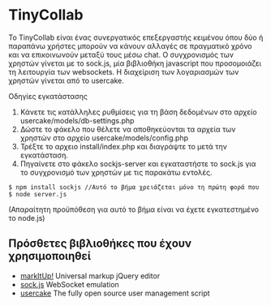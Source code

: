 # TinyCollab

To TinyCollab είναι ένας συνεργατικός επεξεργαστής κειμένου όπου δύο ή παραπάνω χρήστες μπορούν να κάνουν αλλαγές σε πραγματικό χρόνο και να επικοινωνούν μεταξύ τους μέσω chat.
Ο συγχρονισμός των χρηστών γίνεται με το sock.js, μία βιβλιοθήκη javascript που προσoμοιάζει τη λειτουργία των websockets. 
Η διαχείριση των λογαριασμών των χρηστών γίνεται από το usercake. 


Οδηγίες εγκατάστασης

1. Κάνετε τις κατάλληλες ρυθμίσεις για τη βάση δεδομένων στο αρχείο usercake/models/db-settings.php
2. Δώστε το φάκελο που θέλετε να αποθηκεύονται τα αρχεία των χρηστών στο αρχείο usercake/models/config.php 
3. Τρέξτε το αρχειο install/index.php και διαγράψτε το μετά την εγκατάσταση. 
4. Πηγαίνετε στο φάκελο sockjs-server και εγκαταστήστε το sock.js για το συγχρονισμό των χρηστών με τις παρακάτω εντολές. 

```
$ npm install sockjs //Αυτό το βήμα χρειάζεται μόνο τη πρώτη φορά που 
$ node server.js
```

(Απαραίτητη προϋπόθεση για αυτό το βήμα είναι να έχετε εγκατεστημένο το node.js)

## Πρόσθετες βιβλιοθήκες που έχουν χρησιμοποιηθεί
* [markItUp!](http://markitup.jaysalvat.com/home/) Universal markup jQuery editor
* [sock.js](https://github.com/sockjs) WebSocket emulation
* [usercake](http://usercake.com/) The fully open source user management script

